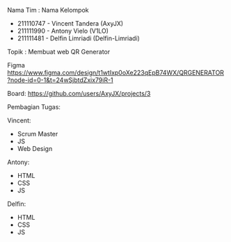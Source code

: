 Nama Tim : Nama Kelompok
- 211110747 - Vincent Tandera (AxyJX)
- 211111990 - Antony Vielo (V1LO)
- 211111481 - Delfin Limriadi (Delfin-Limriadi)

Topik : Membuat web QR Generator

Figma
https://www.figma.com/design/t1wtIxp0oXe223qEpB74WX/QRGENERATOR?node-id=0-1&t=24wSjbtdZxix79iR-1

Board:
https://github.com/users/AxyJX/projects/3

Pembagian Tugas:

Vincent:
- Scrum Master
- JS
- Web Design

Antony:
- HTML
- CSS
- JS

Delfin:
- HTML
- CSS
- JS